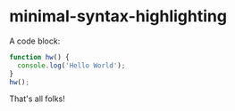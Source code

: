 # minimal-syntax-highlighting

A code block:

```js
function hw() {
  console.log('Hello World'); 
}
hw();
```

That's all folks! 